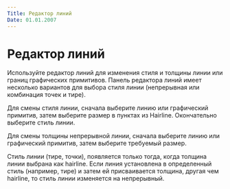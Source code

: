 ```yaml
---
Title: Редактор линий
Date: 01.01.2007
---
```



Редактор линий
==============

Используйте редактор линий для изменения стиля и толщины линии или
границ графических примитивов. Панель редактора линий имеет несколько
вариантов для выбора стиля линии (непрерывная или комбинация точек и
тире).

Для смены стиля линии, сначала выберите линию или графический примитив,
затем выберите размер в пунктах из Hairline. Окончательно выберите стиль
линии.

Для смены толщины непрерывной линии, сначала выберите линию или
графический примитив, затем выберите требуемый размер.

Стиль линии (тире, точки), появляется только тогда, когда толщина линии
выбрана как  hairline. Если линия установлена в определенный стиль
(например, тире) и затем ей присваивается толщина, другая чем hairline,
то стиль линии изменяется на непрерывный.

